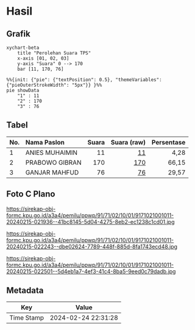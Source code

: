 # Hasil

## Grafik

```mermaid
xychart-beta
    title "Perolehan Suara TPS"
    x-axis [01, 02, 03]
    y-axis "Suara" 0 --> 170
    bar [11, 170, 76]
```

```mermaid
%%{init: {"pie": {"textPosition": 0.5}, "themeVariables": {"pieOuterStrokeWidth": "5px"}} }%%
pie showData
    "1" : 11
    "2" : 170
    "3" : 76
```

## Tabel

| No. | Nama Paslon    | Suara | Suara (raw) | Persentase |
|:--- |:-------------- | -----:| -----------:| ----------:|
| 1   | ANIES MUHAIMIN | 11    | [11][p-1]   | 4,28       |
| 2   | PRABOWO GIBRAN | 170   | [170][p-2]  | 66,15      |
| 3   | GANJAR MAHFUD  | 76    | [76][p-3]   | 29,57      |


[p-1]: https://github.com/gigit-pemilu/pemilu-2024-91-papua/blob/main/pilpres/hitung-suara/sub/91-papua/sub/71-kota-jayapura/sub/02-jayapura-selatan/sub/1001-argapura/sub/011-tps/sub/paslon-1.txt
[p-2]: https://github.com/gigit-pemilu/pemilu-2024-91-papua/blob/main/pilpres/hitung-suara/sub/91-papua/sub/71-kota-jayapura/sub/02-jayapura-selatan/sub/1001-argapura/sub/011-tps/sub/paslon-2.txt
[p-3]: https://github.com/gigit-pemilu/pemilu-2024-91-papua/blob/main/pilpres/hitung-suara/sub/91-papua/sub/71-kota-jayapura/sub/02-jayapura-selatan/sub/1001-argapura/sub/011-tps/sub/paslon-3.txt

## Foto C Plano

https://sirekap-obj-formc.kpu.go.id/a3a4/pemilu/ppwp/91/71/02/10/01/9171021001011-20240215-021936--41bc8145-5d04-4275-8eb2-ec1238c1cd01.jpg

https://sirekap-obj-formc.kpu.go.id/a3a4/pemilu/ppwp/91/71/02/10/01/9171021001011-20240215-022243--dbe02624-7789-448f-885d-8fa1743ecd48.jpg

https://sirekap-obj-formc.kpu.go.id/a3a4/pemilu/ppwp/91/71/02/10/01/9171021001011-20240215-022501--5d4eb1a7-4ef3-41c4-8ba5-9eed0c79dadb.jpg


## Metadata

| Key        | Value               |
| ---------- | ------------------- |
| Time Stamp | 2024-02-24 22:31:28 |



